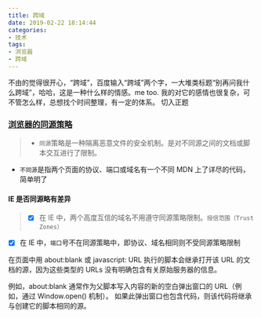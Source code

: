 ```yaml
---
title: 跨域
date: 2019-02-22 18:14:44
categories:
- 技术
tags:
- 浏览器
- 跨域
---
```

不由的觉得很开心，“跨域”，百度输入“跨域”两个字，一大堆类标题“别再问我什么跨域”，哈哈，这是一种什么样的情感。me too.
我的对它的感情也很复杂，可不管怎么样，总想找个时间整理，有一定的体系。
切入正题
### [浏览器的同源策略](https://developer.mozilla.org/zh-CN/docs/Web/Security/Same-origin_policy)
> * `同源`策略是一种隔离恶意文件的安全机制。是对不同源之间的文档或脚本交互进行了限制。
* `不同源`是指两个页面的协议、端口或域名有一个不同
MDN 上了详尽的代码，简单明了

#### IE 是否同源略有差异
> - [x] 在 IE 中，两个高度互信的域名不用遵守同源策略限制。`授信范围（Trust Zones）`
- [x] 在 IE 中，`端口`号不在同源策略中，即协议、域名相同则不受同源策略限制


在页面中用 about:blank 或 javascript: URL 执行的脚本会继承打开该 URL 的文档的源，因为这些类型的 URLs 没有明确包含有关原始服务器的信息。

例如，about:blank 通常作为父脚本写入内容的新的空白弹出窗口的 URL（例如，通过  Window.open()  机制）。 如果此弹出窗口也包含代码，则该代码将继承与创建它的脚本相同的源。
